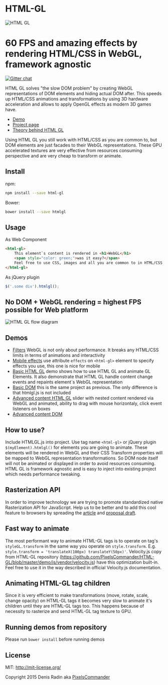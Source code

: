 # HTML-GL
<img alt="HTML GL" src="http://pixelscommander.com/polygon/htmlgl/figures/logo-blue.png"/>

60 FPS and amazing effects by rendering HTML/CSS in WebGL, framework agnostic
=======================================================================================

[![Gitter chat](https://badges.gitter.im/gitterHQ/gitter.png)](https://gitter.im/PixelsCommander/HTML-GL)

HTML GL solves "the slow DOM problem" by creating WebGL representations of DOM elements and hiding actual DOM after. This speeds up HTML/CSS animations and transformations by using 3D hardware acceleration and allows to apply OpenGL effects as modern 3D games have.

- [Demo](http://pixelscommander.com/polygon/htmlgl/demo/filters.html)
- [Project page](http://htmlgl.com)
- [Theory behind HTML GL](http://pixelscommander.com/en/web-applications-performance/render-html-css-in-webgl-to-get-highest-performance-possibl/)

Using HTML GL you still work with HTML/CSS as you are common to, but DOM elements are just facades to their WebGL representations. These GPU accelerated textures are very effective from resources consuming perspective and are very cheap to transform or animate.

Install
-------
npm:
```bash
npm install --save html-gl
```
Bower:
```bash
bower install --save htmlgl
```

Usage
-----

As Web Component

```html
<html-gl>
    This element`s content is rendered in <h1>WebGL</h1>
    <span style="color: green;">was it easy?</span>
    Feel free to use CSS, images and all you are common to in HTML/CSS world.
</html-gl>
```

As jQuery plugin

```js
$('.some div').htmlgl();
```

No DOM + WebGL rendering = highest FPS possible for Web platform
-------------------------------------------------------

<img alt="HTML GL flow diagram" src="http://pixelscommander.com/polygon/htmlgl/figures/htmlgl-flow-diagram.png"/>

Demos
-----

- [Filters](http://pixelscommander.com/polygon/htmlgl/demo/filters.html) WebGL is not only about performance. It breaks any HTML/CSS limits in terms of animations and interactivity
- [Mobile effects](http://pixelscommander.com/polygon/htmlgl/demo/ripples.html) use attribute `effects` on `<html-gl>` element to specify effects you use, this one is nice for mobile
- [Basic HTML GL](http://pixelscommander.com/polygon/htmlgl/demo/basic-webgl.html) demo shows how to use HTML GL and animate GL Elements. It also demonstrate that HTML GL handle content change events and repaints element`s WebGL representation
- [Basic DOM](http://pixelscommander.com/polygon/htmlgl/demo/basic-dom.html) this is the same project as previous. The only difference is that htmlgl.js is not included
- [Advanced content HTML GL](http://pixelscommander.com/polygon/htmlgl/demo/advanced-content-webgl.html) slider with nested content rendered via WebGL and animated, ability to drag with mouse horizontaly, click event listeners on boxes
- [Advanced content DOM](http://pixelscommander.com/polygon/htmlgl/demo/advanced-content-dom.html)

How to use?
-----------
Include HTMLGL.js into project. Use tag name `<html-gl>` or jQuery plugin `$(myElement).htmlgl()` for elements you are going to animate. These elements will be rendered in WebGL and their CSS Transform properties will be mapped to WebGL representation transformations. So DOM node itself will not be animated or displayed in order to avoid resources consuming.
HTML GL is framework agnostic and is easy to inject into existing project which needs performance tweaking.

Rasterization API
-----------------
In order to improve technology we are trying to promote standardized native Rasterization API for JavaScript. Help us to be better and to add this cool feature to browsers by spreading the [article](http://pixelscommander.com/en/javascript/state-of-html-content-rasterization-draw-html-to-canvas-image/) and [proposal draft](https://gist.github.com/PixelsCommander/a0b5882139cbb8a1781c#file-proposal-md).

Fast way to animate
-------------------
The most performant way to animate HTML-GL tags is to operate on tag's `styleGL.transform` in the same way you operate on `style.transform`. E.g. `style.transform = 'translateX(100px) translateY(50px)'`.
Velocity.js copy from HTML-GL repository (https://github.com/PixelsCommander/HTML-GL/blob/master/demo/js/vendor/velocity.js) have this optimization built-in. Feel free to use it in the way described in official Velocity.js documentation.

Animating HTML-GL tag children
------------------------------
Since it is very efficient to make transformations (move, rotate, scale, change opacity) on HTML-GL tags it becomes very slow to animate it's children until they are HTML-GL tags too. This happens because of necessity to rasterize and send HTML-GL tag texture to GPU.

Running demos from repository
-----------------------------
Please run `bower install` before running demos

License
-------
MIT: http://mit-license.org/

Copyright 2015 Denis Radin aka [PixelsCommander](http://pixelscommander.com)
